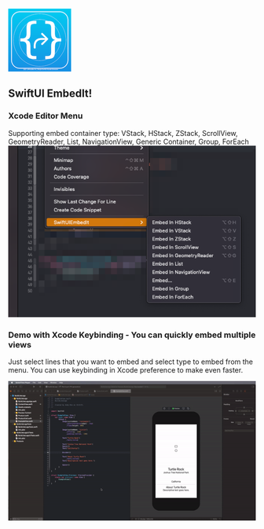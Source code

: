 ![Image of AppIcon](Assets/EmbedIt.png)

## SwiftUI EmbedIt!


### Xcode Editor Menu

Supporting embed container type: VStack, HStack, ZStack, ScrollView, GeometryReader, List, NavigationView, Generic Container, Group, ForEach
![Image of Menu](Assets/EmbedIt-EditorMenu.png)


### Demo with Xcode Keybinding - You can quickly embed multiple views

Just select lines that you want to embed and select type to embed from the menu.
You can use keybinding in Xcode preference to make even faster.

![Image of Menu](Assets/EmbedIt-Keybinding-Preview.gif)
